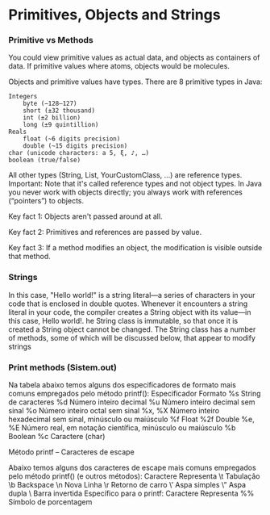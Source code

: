 # Primitives, Objects and Strings

### Primitive vs Methods
<p> You could view primitive values as actual data, and objects as containers of data. If primitive values where atoms, objects would be molecules.

Objects and primitive values have types. There are 8 primitive types in Java:

    Integers
        byte (−128–127)
        short (±32 thousand)
        int (±2 billion)
        long (±9 quintillion)
    Reals
        float (~6 digits precision)
        double (~15 digits precision)
    char (unicode characters: a 5, ξ, ♪, …)
    boolean (true/false)

All other types (String, List, YourCustomClass, …) are reference types.
Important: Note that it's called reference types and not object types. In Java you never work with objects directly; you always work with references (“pointers”) to objects.

Key fact 1:
Objects aren't passed around at all.  </p>

Key fact 2:
Primitives and references are passed by value.

Key fact 3:
If a method modifies an object, the modification is visible outside that method.  

### Strings

In this case, "Hello world!" is a string literal—a series of characters in your code that is enclosed in double quotes. Whenever it encounters a string literal in your code, the compiler creates a String object with its value—in this case, Hello world!.
he String class is immutable, so that once it is created a String object cannot be changed. The String class has a number of methods, some of which will be discussed below, that appear to modify strings

### Print methods (Sistem.out)

Na tabela abaixo temos alguns dos especificadores de formato mais comuns empregados pelo método printf():
Especificador 	Formato
%s 	String de caracteres
%d 	Número inteiro decimal
%u 	Número inteiro decimal sem sinal
%o 	Número inteiro octal sem sinal
%x, %X 	Número inteiro hexadecimal sem sinal, minúsculo ou maiúsculo
%f 	Float
%2f 	Double
%e, %E 	Número real, em notação científica, minúsculo ou maiúsculo
%b 	Boolean
%c 	Caractere (char)

Método printf – Caracteres de escape

Abaixo temos alguns dos caracteres de escape mais comuns empregados pelo método printf() (e outros métodos):
Caractere 	Representa
\t 	Tabulação
\b 	Backspace
\n 	Nova Linha
\r 	Retorno de carro
\’ 	Aspa simples
\” 	Aspa dupla
\\ 	Barra invertida
Específico para o printf:
Caractere 	Representa
%% 	Símbolo de porcentagem
